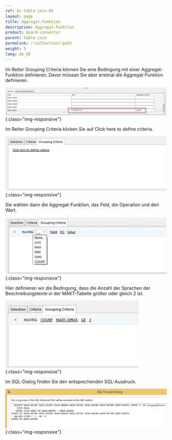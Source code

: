 ```yaml
---
ref: bc-table-join-05
layout: page
title: Aggregat-Funktion
description: Aggregat-Funktion
product: board-connector
parent: table-join
permalink: /:collection/:path
weight: 5
lang: de_DE
---
```


Im Reiter Grouping Criteria können Sie eine Bedingung mit einer Aggregat-Funktion definieren. Davor müssen Sie aber erstmal die Aggregat-Funktion definieren.

![tj-aggregate-count](/img/content/tj-aggregate-count.png){:class="img-responsive"}

Im Reiter Grouping Criteria klicken Sie auf Click here to define criteria.

![tj-grouping-criteria-0](/img/content/tj-grouping-criteria-0.png){:class="img-responsive"}

Sie wählen dann die Aggregat-Funktion, das Feld, die Operation und den Wert. 

![tj-grouping-criteria-1](/img/content/tj-grouping-criteria-1.png){:class="img-responsive"}

Hier definieren wir die Bedingung, dass die Anzahl der Sprachen der Beschreibungstexte in der MAKT-Tabelle größer oder gleich 2 ist. 

![tj-grouping-criteria-count](/img/content/tj-grouping-criteria-count.png){:class="img-responsive"}

Im SQL-Dialog finden Sie den entsprechenden SQL-Ausdruck. 

![tj-grouping-sql](/img/content/tj-grouping-sql.png){:class="img-responsive"}